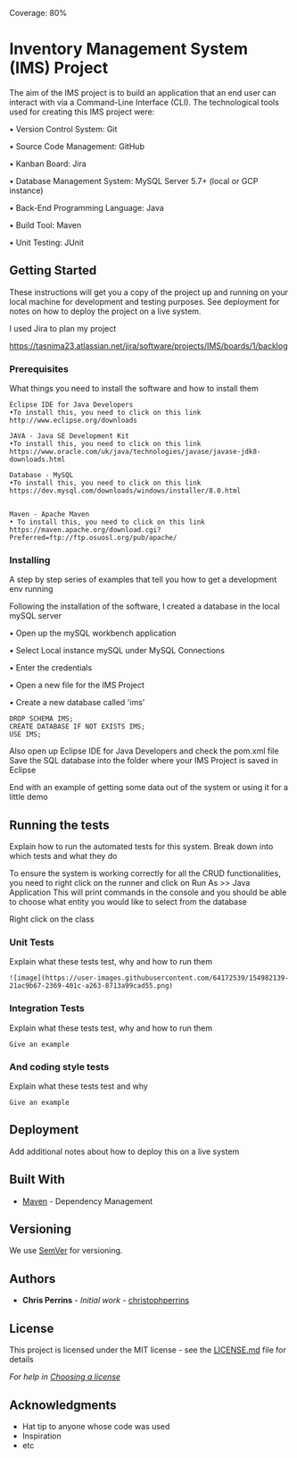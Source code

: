 Coverage: 80%
# Inventory Management System (IMS) Project

The aim of the IMS project is to build an application that an end user can interact with via a Command-Line Interface (CLI). The technological tools used for creating this IMS project were:

•	Version Control System: Git

•	Source Code Management: GitHub

•	Kanban Board: Jira

•	Database Management System: MySQL Server 5.7+ (local or GCP instance)

•	Back-End Programming Language: Java

•	Build Tool: Maven

•	Unit Testing: JUnit


## Getting Started

These instructions will get you a copy of the project up and running on your local machine for development and testing purposes. See deployment for notes on how to deploy the project on a live system.

I used Jira to plan my project 

https://tasnima23.atlassian.net/jira/software/projects/IMS/boards/1/backlog

### Prerequisites

What things you need to install the software and how to install them

```
Eclipse IDE for Java Developers 
•To install this, you need to click on this link http://www.eclipse.org/downloads

JAVA - Java SE Development Kit 
•To install this, you need to click on this link https://www.oracle.com/uk/java/technologies/javase/javase-jdk8-downloads.html

Database - MySQL 
•To install this, you need to click on this link https://dev.mysql.com/downloads/windows/installer/8.0.html


Maven - Apache Maven 
• To install this, you need to click on this link https://maven.apache.org/download.cgi?Preferred=ftp://ftp.osuosl.org/pub/apache/
```

### Installing

A step by step series of examples that tell you how to get a development env running

Following the installation of the software, I created a database in the local mySQL server

• Open up the mySQL workbench application

• Select Local instance mySQL under MySQL Connections

• Enter the credentials

• Open a new file for the IMS Project 

• Create a new database called 'ims'

```
DROP SCHEMA IMS;
CREATE DATABASE IF NOT EXISTS IMS;
USE IMS;
```

Also open up Eclipse IDE for Java Developers and check the pom.xml file 
Save the SQL database into the folder where your IMS Project is saved in Eclipse

End with an example of getting some data out of the system or using it for a little demo

## Running the tests

Explain how to run the automated tests for this system. Break down into which tests and what they do

To ensure the system is working correctly for all the CRUD functionalities, you need to right click on the runner and click on Run As >> Java Application
This will print commands in the console and you should be able to choose what entity you would like to select from the database


Right click on the class 

### Unit Tests 

Explain what these tests test, why and how to run them

```
![image](https://user-images.githubusercontent.com/64172539/154982139-21ac9b67-2369-401c-a263-8713a99cad55.png)
```

### Integration Tests 
Explain what these tests test, why and how to run them

```
Give an example
```

### And coding style tests

Explain what these tests test and why

```
Give an example
```

## Deployment

Add additional notes about how to deploy this on a live system

## Built With

* [Maven](https://maven.apache.org/) - Dependency Management

## Versioning

We use [SemVer](http://semver.org/) for versioning.

## Authors

* **Chris Perrins** - *Initial work* - [christophperrins](https://github.com/christophperrins)

## License

This project is licensed under the MIT license - see the [LICENSE.md](LICENSE.md) file for details 

*For help in [Choosing a license](https://choosealicense.com/)*

## Acknowledgments

* Hat tip to anyone whose code was used
* Inspiration
* etc
